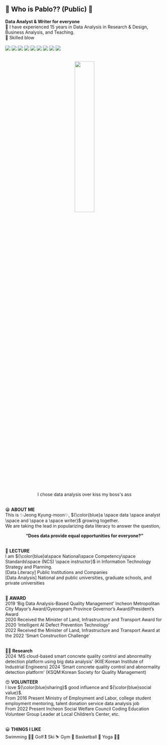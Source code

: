 ## 👋 Who is Pablo?? (Public) 👋 
<b>Data Analyst & Writer for everyone</b><br>
💪 I have experienced 15 years in Data Analysis in Research & Design, Business Analysis, and Teaching.<br>
🚀 Skilled blow<br><br>
<img src="https://img.shields.io/badge/microsoftazure-0078D4?style=flat-square&logo=microsoftazure&logoColor=white"/>
<img src="https://img.shields.io/badge/powerbi-F2C811?style=flat-square&logo=powerbi&logoColor=white"/>
<img src="https://img.shields.io/badge/tableau-E97627?style=flat-square&logo=tableau&logoColor=white"/>
<img src="https://img.shields.io/badge/r-3DD84?style=flat-square&logo=R&logoColor=white"/>
<img src="https://img.shields.io/badge/python-276DC3?style=flat-square&logo=python&logoColor=white"/>
<img src="https://img.shields.io/badge/mysql-4479a1?style=flat-square&logo=mysql&logoColor=white"/>
<img src="https://img.shields.io/badge/scikitlearn-F7931E?style=flat-square&logo=scikitlearn&logoColor=white"/>
<img src="https://img.shields.io/badge/pytorch-EE4CEC?style=flat-square&logo=pytorch&logoColor=white"/>
<img src="https://img.shields.io/badge/tensorflow-FF6F00?style=flat-square&logo=tensorflow&logoColor=white"/><br><br>


<p align="center">
<img src = "https://github.com/jkm2000korea/jkm2000korea/assets/77305773/10ae7e94-8f02-43ff-a361-2d21eb2ce174" width="35%" height="35%" >
<br>I chose data analysis over kiss my boss's ass<br><br></p>

  😁 **ABOUT ME**<br>
  This is ✨Jeong Kyung-moon✨, ${\color{blue}a \space data \space analyst \space and \space a \space writer}$ growing together.<br>
  We are taking the lead in popularizing data literacy to answer the question,<br>
  
  <div align="center">
  <b>“Does data provide equal opportunities for everyone?”</b><br><br>
  </div>
  
  🏫 **LECTURE**<br>
  I am ${\color{blue}a\space National\space Competency\space Standards\space (NCS) \space instructor}$ in Information Technology Strategy and Planning.<br>
  [Data Literacy] Public Institutions and Companies<br>
  [Data Analysis] National and public universities, graduate schools, and private universities<br><br>

  🥇 **AWARD**<br>
  2019 ‘Big Data Analysis-Based Quality Management’ Incheon Metropolitan City Mayor’s Award/Gyeongnam Province Governor’s Award/President’s Award<br>
  2020 Received the Minister of Land, Infrastructure and Transport Award for 2020 ‘Intelligent AI Defect Prevention Technology’<br>
  2022 Received the Minister of Land, Infrastructure and Transport Award at the 2022 ‘Smart Construction Challenge’<br><br>
  
 👨‍🎓 **Research**<br>
  2024 ‘MS cloud-based smart concrete quality control and abnormality detection platform using big data analysis' (KIIE:Korean Institute of Industrial Engineers)
  2024 ‘Smart concrete quality control and abnormality detection platform' (KSQM:Korean Society for Quality Management)
  
  😍 **VOLUNTEER**<br>
  I love ${\color{blue}sharing}$ good influence and ${\color{blue}social value}$.<br>
  From 2016 Present Ministry of Employment and Labor, college student employment mentoring, talent donation service data analysis job<br>
  From 2022 Present Incheon Social Welfare Council Coding Education Volunteer Group Leader at Local Children’s Center, etc.<br><br>
 
  😀 **THINGS I LIKE**<br>
  Swimming 🏊‍♂️  Golf🏌  Ski ⛷  Gym 💪 Basketball 🏀 Yoga 🧘‍♂️<br><br>

